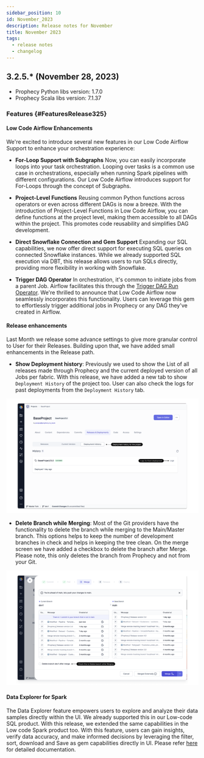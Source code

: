 ```yaml
---
sidebar_position: 10
id: November_2023
description: Release notes for November
title: November 2023
tags:
  - release notes
  - changelog
---
```


## 3.2.5.\* (November 28, 2023)

- Prophecy Python libs version: 1.7.0
- Prophecy Scala libs version: 7.1.37

### Features {#FeaturesRelease325}

#### Low Code Airflow Enhancements

We're excited to introduce several new features in our Low Code Airflow Support to enhance your orchestration experience:

- **For-Loop Support with Subgraphs**
  Now, you can easily incorporate loops into your task orchestration. Looping over tasks is a common use case in orchestrations, especially when running Spark pipelines with different configurations. Our Low Code Airflow introduces support for For-Loops through the concept of Subgraphs.

- **Project-Level Functions**
  Reusing common Python functions across operators or even across different DAGs is now a breeze. With the introduction of Project-Level Functions in Low Code Airflow, you can define functions at the project level, making them accessible to all DAGs within the project. This promotes code reusability and simplifies DAG development.

- **Direct Snowflake Connection and Gem Support**
  Expanding our SQL capabilities, we now offer direct support for executing SQL queries on connected Snowflake instances. While we already supported SQL execution via DBT, this release allows users to run SQLs directly, providing more flexibility in working with Snowflake.

- **Trigger DAG Operator**
  In orchestration, it's common to initiate jobs from a parent Job. Airflow facilitates this through the [Trigger DAG Run Operator](https://airflow.apache.org/docs/apache-airflow/stable/_api/airflow/operators/trigger_dagrun/index.html). We're thrilled to announce that Low Code Airflow now seamlessly incorporates this functionality. Users can leverage this gem to effortlessly trigger additional jobs in Prophecy or any DAG they've created in Airflow.

#### Release enhancements

Last Month we release some advance settings to give more granular control to User for their Releases. Building upon that, we have added small enhancements in the Release path.

- **Show Deployment history**: Previously we used to show the List of all releases made through Prophecy and the current deployed version of all Jobs per fabric. With this release, we have added a new tab to show `Deployment History` of the project too. User can also check the logs for past deployments from the `Deployment History` tab.

![Deployment_history](img/Deployment_history.png)

- **Delete Branch while Merging**: Most of the Git providers have the functionality to delete the branch while merging to the Main/Master branch. This options helps to keep the number of development branches in check and helps in keeping the tree clean. On the merge screen we have added a checkbox to delete the branch after Merge. Please note, this only deletes the branch from Prophecy and not from your Git.

![Delete_branch](img/Delete_branch_during_merge.png)

#### Data Explorer for Spark

The Data Explorer feature empowers users to explore and analyze their data samples directly within the UI. We already supported this in our Low-code SQL product. With this release, we extended the same capabilities in the Low code Spark product too.
With this feature, users can gain insights, verify data accuracy, and make informed decisions by leveraging the filter, sort, download and Save as gem capabilities directly in UI. Please refer [here](/docs/Spark/data-explorer/data-explorer.md) for detailed documentation.
